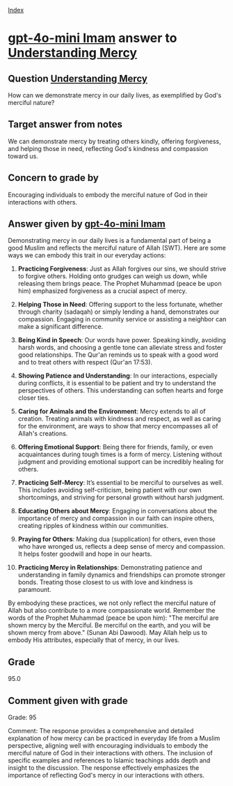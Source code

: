 
[Index](../../index.md)
# [gpt-4o-mini Imam](../../answering_models/gpt-4o-mini_Imam.md) answer to [Understanding Mercy](../../questions/Understanding_Mercy.md)

## Question [Understanding Mercy](../../questions/Understanding_Mercy.md)
How can we demonstrate mercy in our daily lives, as exemplified by God's merciful nature?

## Target answer from notes
We can demonstrate mercy by treating others kindly, offering forgiveness, and helping those in need, reflecting God's kindness and compassion toward us.

## Concern to grade by
Encouraging individuals to embody the merciful nature of God in their interactions with others.

## Answer given by [gpt-4o-mini Imam](../../answering_models/gpt-4o-mini_Imam.md)
Demonstrating mercy in our daily lives is a fundamental part of being a good Muslim and reflects the merciful nature of Allah (SWT). Here are some ways we can embody this trait in our everyday actions:

1. **Practicing Forgiveness**: Just as Allah forgives our sins, we should strive to forgive others. Holding onto grudges can weigh us down, while releasing them brings peace. The Prophet Muhammad (peace be upon him) emphasized forgiveness as a crucial aspect of mercy.

2. **Helping Those in Need**: Offering support to the less fortunate, whether through charity (sadaqah) or simply lending a hand, demonstrates our compassion. Engaging in community service or assisting a neighbor can make a significant difference.

3. **Being Kind in Speech**: Our words have power. Speaking kindly, avoiding harsh words, and choosing a gentle tone can alleviate stress and foster good relationships. The Qur'an reminds us to speak with a good word and to treat others with respect (Qur'an 17:53).

4. **Showing Patience and Understanding**: In our interactions, especially during conflicts, it is essential to be patient and try to understand the perspectives of others. This understanding can soften hearts and forge closer ties.

5. **Caring for Animals and the Environment**: Mercy extends to all of creation. Treating animals with kindness and respect, as well as caring for the environment, are ways to show that mercy encompasses all of Allah's creations.

6. **Offering Emotional Support**: Being there for friends, family, or even acquaintances during tough times is a form of mercy. Listening without judgment and providing emotional support can be incredibly healing for others.

7. **Practicing Self-Mercy**: It’s essential to be merciful to ourselves as well. This includes avoiding self-criticism, being patient with our own shortcomings, and striving for personal growth without harsh judgment.

8. **Educating Others about Mercy**: Engaging in conversations about the importance of mercy and compassion in our faith can inspire others, creating ripples of kindness within our communities.

9. **Praying for Others**: Making dua (supplication) for others, even those who have wronged us, reflects a deep sense of mercy and compassion. It helps foster goodwill and hope in our hearts.

10. **Practicing Mercy in Relationships**: Demonstrating patience and understanding in family dynamics and friendships can promote stronger bonds. Treating those closest to us with love and kindness is paramount.

By embodying these practices, we not only reflect the merciful nature of Allah but also contribute to a more compassionate world. Remember the words of the Prophet Muhammad (peace be upon him): "The merciful are shown mercy by the Merciful. Be merciful on the earth, and you will be shown mercy from above." (Sunan Abi Dawood). May Allah help us to embody His attributes, especially that of mercy, in our lives.

## Grade
95.0

## Comment given with grade
Grade: 95

Comment: The response provides a comprehensive and detailed explanation of how mercy can be practiced in everyday life from a Muslim perspective, aligning well with encouraging individuals to embody the merciful nature of God in their interactions with others. The inclusion of specific examples and references to Islamic teachings adds depth and insight to the discussion. The response effectively emphasizes the importance of reflecting God's mercy in our interactions with others.
